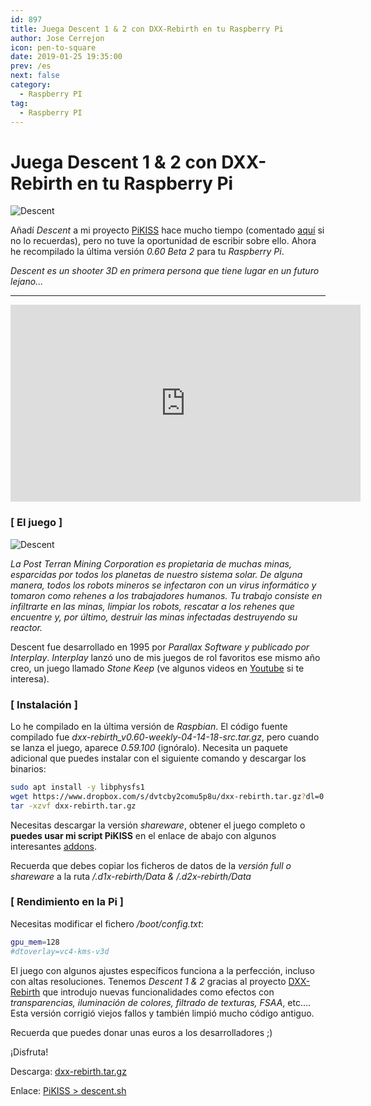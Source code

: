 ```yaml
---
id: 897
title: Juega Descent 1 & 2 con DXX-Rebirth en tu Raspberry Pi
author: Jose Cerrejon
icon: pen-to-square
date: 2019-01-25 19:35:00
prev: /es
next: false
category:
  - Raspberry PI
tag:
  - Raspberry PI
---
```


# Juega Descent 1 & 2 con DXX-Rebirth en tu Raspberry Pi

![Descent](/images/2015/03/descent.png)

Añadí *Descent* a mi proyecto [PiKISS](https://github.com/jmcerrejon/PiKISS/blob/master/scripts/games/descent.sh) hace mucho tiempo (comentado [aquí](/post.php?id=534) si no lo recuerdas), pero no tuve la oportunidad de escribir sobre ello. Ahora he recompilado la última versión *0.60 Beta 2* para tu *Raspberry Pi*.

*Descent es un shooter 3D en primera persona que tiene lugar en un futuro lejano...*

- - -
<iframe width="560" height="315" src="https://www.youtube.com/embed/MAKS7hUkIMk" frameborder="0" allow="accelerometer; autoplay; encrypted-media; gyroscope; picture-in-picture" allowfullscreen></iframe>

### [ El juego ]

![Descent](/images/2019/01/d1xr-scrn25.jpg)

*La Post Terran Mining Corporation es propietaria de muchas minas, esparcidas por todos los planetas de nuestro sistema solar. De alguna manera, todos los robots mineros se infectaron con un virus informático y tomaron como rehenes a los trabajadores humanos. Tu trabajo consiste en infiltrarte en las minas, limpiar los robots, rescatar a los rehenes que encuentre y, por último, destruir las minas infectadas destruyendo su reactor.*

Descent fue desarrollado en 1995 por *Parallax Software y publicado por Interplay*. *Interplay* lanzó uno de mis juegos de rol favoritos ese mismo año creo, un juego llamado *Stone Keep* (ve algunos videos en [Youtube](https://www.youtube.com/channel/UCw8v-vad-PKjIh41vzLvHCA) si te interesa).

### [ Instalación ]

Lo he compilado en la última versión de *Raspbian*. El código fuente compilado fue *dxx-rebirth_v0.60-weekly-04-14-18-src.tar.gz*, pero cuando se lanza el juego, aparece *0.59.100* (ignóralo). Necesita un paquete adicional que puedes instalar con el siguiente comando y descargar los binarios:

```bash
sudo apt install -y libphysfs1
wget https://www.dropbox.com/s/dvtcby2comu5p8u/dxx-rebirth.tar.gz?dl=0
tar -xzvf dxx-rebirth.tar.gz
```

Necesitas descargar la versión *shareware*, obtener el juego completo o **puedes usar mi script PiKISS** en el enlace de abajo con algunos interesantes [addons](https://www.dxx-rebirth.com).

Recuerda que debes copiar los ficheros de datos de la *versión full o shareware* a la ruta */.d1x-rebirth/Data & /.d2x-rebirth/Data*

### [ Rendimiento en la Pi ]

Necesitas modificar el fichero */boot/config.txt*:

```bash
gpu_mem=128
#dtoverlay=vc4-kms-v3d
```

El juego con algunos ajustes específicos funciona a la perfección, incluso con altas resoluciones. Tenemos *Descent 1 & 2* gracias al proyecto [DXX-Rebirth](https://www.dxx-rebirth.com) que introdujo nuevas funcionalidades como efectos con *transparencias, iluminación de colores, filtrado de texturas, FSAA*, etc.... Esta versión corrigió viejos fallos y también limpió mucho código antiguo.

Recuerda que puedes donar unas euros a los desarrolladores ;)

¡Disfruta!

Descarga: [dxx-rebirth.tar.gz](https://www.dropbox.com/s/dvtcby2comu5p8u/dxx-rebirth.tar.gz?dl=0)

Enlace: [PiKISS > descent.sh](https://github.com/jmcerrejon/PiKISS/blob/master/scripts/games/descent.sh)